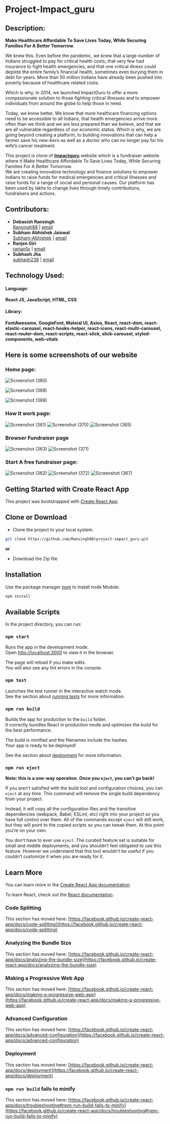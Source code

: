 # Project-Impact_guru

## Description:
**Make Healthcare Affordable To Save Lives Today, While Securing Families For A Better Tomorrow.** <br/>

We knew this. Even before the pandemic, we knew that a large number of Indians struggled to pay for critical health costs, that very few had insurance to fight health emergencies, and that one critical illness could deplete the entire family’s financial health, sometimes even burying them in debt for years. More than 50 million Indians have already been pushed into poverty because of healthcare related costs.<br/>

Which is why, in 2014, we launched ImpactGuru to offer a more compassionate solution to those fighting critical illnesses and to empower individuals from around the globe to help those in need.<br/>

Today, we know better. We know that more healthcare financing options need to be accessible to all Indians, that health emergencies arrive more often than we think and we are less prepared than we believe, and that we are all vulnerable regardless of our economic status. Which is why, we are going beyond creating a platform, to building innovations that can help a farmer save his new-born as well as a doctor who can no longer pay for his wife’s cancer treatment.<br/>

This project is clone of **[Impactguru](https://www.impactguru.com/)** website which is a fundraiser website where it Make Healthcare Affordable To Save Lives Today, While Securing Families For A Better Tomorrow.<br/>
We are creating innovative technology and finance solutions to empower Indians to raise funds for medical emergencies and critical illnesses and raise funds for a range of social and personal causes. Our platform has been used by lakhs to change lives through timely contributions, fundraisers and actions.

## Contributors:
* **Debasish Ransingh** <br/> 
 [Ransingh88](https://github.com/Ransingh88) | [email](debasish_nj2_082@masai.school)
* **Subham Abhishek Jaiswal** <br/>
 [Subham-Abhishek](https://github.com/Subham-Abhishek) | [email]()
 * **Ranjsn Giri** <br/>
 [ranjan1o](https://github.com/ranjan1o) | [email]()
 * **Subhash Jha** <br/>
 [subhash238](https://github.com/subhash238) | [email]()
 
 
 
## Technology Used:

#### Language:
**React JS, JavaScript, HTML, CSS**

#### Library:
**FontAwesome, GoogleFont, Mateial UI, Axios, React, react-dom, react-elastic-carousel, react-hooks-helper, react-icons, react-multi-carousel, react-router-dom, react-scripts, react-slick, slick-carousel, styled-components, web-vitals**


## Here is some screenshots  of our website
### Home page:
![Screenshot (360)](https://user-images.githubusercontent.com/84707304/127096547-19ff9a97-f062-455a-996e-4a6d01eea6c8.png)

![Screenshot (368)](https://user-images.githubusercontent.com/84707304/127097031-96a419ba-33db-434a-8019-e40025cd1f9f.png)

![Screenshot (369)](https://user-images.githubusercontent.com/84707304/127096978-b23cd972-9edb-43d6-a889-ae4a1feb8c78.png)

 ### How It work page:
![Screenshot (361)](https://user-images.githubusercontent.com/84707304/127097284-2790920d-5d7d-434f-81cd-272ffe62ae75.png)
![Screenshot (370)](https://user-images.githubusercontent.com/84707304/127097292-c90d1185-bad9-4528-8bac-c01a2d4e8fc9.png)
![Screenshot (365)](https://user-images.githubusercontent.com/84707304/127097302-92a6a5af-0bb9-4233-a4fe-c63936608e54.png)


 ### Browser Fundraiser page
![Screenshot (363)](https://user-images.githubusercontent.com/84707304/127097453-0920b50c-ad58-49a3-99dc-07c8ccafab00.png)
![Screenshot (371)](https://user-images.githubusercontent.com/84707304/127097459-0d77d48b-3fa0-4907-917a-1857e8780ff8.png)

 ### Start A free fundraiser page:

![Screenshot (362)](https://user-images.githubusercontent.com/84707304/127097636-f76421f8-4d13-4f6c-b31d-14b22511914d.png)
![Screenshot (372)](https://user-images.githubusercontent.com/84707304/127097641-e994a6f0-1ecc-4ee2-80cb-c7507332e195.png)
![Screenshot (367)](https://user-images.githubusercontent.com/84707304/127097644-e4f8a85c-988f-4a4d-8083-bc82c530891c.png)


## Getting Started with Create React App

This project was bootstrapped with [Create React App](https://github.com/facebook/create-react-app).

## Clone or Download

* Clone the project to your local system.

```bash
git clone https://github.com/Ransingh88/project-impact_guru.git
```
**or**
* Download the Zip file

## Installation

Use the package manager [npm](https://www.npmjs.com/) to install node Module.

```bash
npm install
```

## Available Scripts

In the project directory, you can run:

### `npm start`

Runs the app in the development mode.\
Open [http://localhost:3000](http://localhost:3000) to view it in the browser.

The page will reload if you make edits.\
You will also see any lint errors in the console.

### `npm test`

Launches the test runner in the interactive watch mode.\
See the section about [running tests](https://facebook.github.io/create-react-app/docs/running-tests) for more information.

### `npm run build`

Builds the app for production to the `build` folder.\
It correctly bundles React in production mode and optimizes the build for the best performance.

The build is minified and the filenames include the hashes.\
Your app is ready to be deployed!

See the section about [deployment](https://facebook.github.io/create-react-app/docs/deployment) for more information.

### `npm run eject`

**Note: this is a one-way operation. Once you `eject`, you can’t go back!**

If you aren’t satisfied with the build tool and configuration choices, you can `eject` at any time. This command will remove the single build dependency from your project.

Instead, it will copy all the configuration files and the transitive dependencies (webpack, Babel, ESLint, etc) right into your project so you have full control over them. All of the commands except `eject` will still work, but they will point to the copied scripts so you can tweak them. At this point you’re on your own.

You don’t have to ever use `eject`. The curated feature set is suitable for small and middle deployments, and you shouldn’t feel obligated to use this feature. However we understand that this tool wouldn’t be useful if you couldn’t customize it when you are ready for it.

## Learn More

You can learn more in the [Create React App documentation](https://facebook.github.io/create-react-app/docs/getting-started).

To learn React, check out the [React documentation](https://reactjs.org/).

### Code Splitting

This section has moved here: [https://facebook.github.io/create-react-app/docs/code-splitting](https://facebook.github.io/create-react-app/docs/code-splitting)

### Analyzing the Bundle Size

This section has moved here: [https://facebook.github.io/create-react-app/docs/analyzing-the-bundle-size](https://facebook.github.io/create-react-app/docs/analyzing-the-bundle-size)

### Making a Progressive Web App

This section has moved here: [https://facebook.github.io/create-react-app/docs/making-a-progressive-web-app](https://facebook.github.io/create-react-app/docs/making-a-progressive-web-app)

### Advanced Configuration

This section has moved here: [https://facebook.github.io/create-react-app/docs/advanced-configuration](https://facebook.github.io/create-react-app/docs/advanced-configuration)

### Deployment

This section has moved here: [https://facebook.github.io/create-react-app/docs/deployment](https://facebook.github.io/create-react-app/docs/deployment)

### `npm run build` fails to minify

This section has moved here: [https://facebook.github.io/create-react-app/docs/troubleshooting#npm-run-build-fails-to-minify](https://facebook.github.io/create-react-app/docs/troubleshooting#npm-run-build-fails-to-minify)

